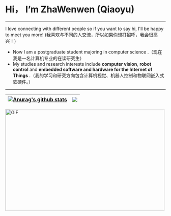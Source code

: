 # Hi， I’m ZhaWenwen (Qiaoyu)
---
I love connecting with different people so if you want to say hi, I'll be happy to meet you more! (我喜欢与不同的人交流，所以如果你想打招呼，我会很高兴！)
- Now I am a postgraduate student majoring in computer science .（现在我是一名计算机专业的在读研究生）
- My studies and research interests include __computer vision__, __robot control__ and __embedded software and hardware for the Internet of Things__ .（我的学习和研究方向包含计算机视觉、机器人控制和物联网嵌入式软硬件。）

---

| <a href="https://github.com/qiaoyukeji"><img align="center" src="https://github-readme-stats.vercel.app/api?username=qiaoyukeji&show_icons=true&include_all_commits=true&theme=buefy&hide_border=true" alt="Anurag's github stats" /></a> | <a href="https://github.com/qiaoyukeji"><img align="center" src="https://github-readme-stats.vercel.app/api/top-langs/?username=qiaoyukeji&layout=compact&theme=buefy&hide_border=true" /></a> |
| ------------- | ------------- |

<img align="center" alt="GIF" src="https://github.com/abhisheknaiidu/abhisheknaiidu/blob/master/code.gif?raw=true" width="500" height="320" />
